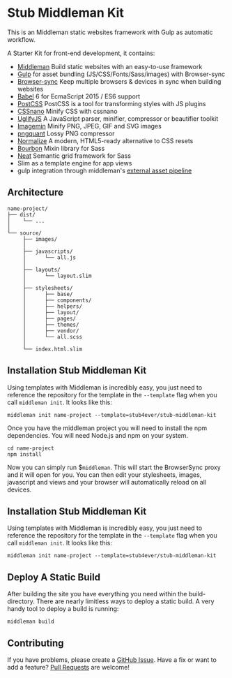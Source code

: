 # Stub Middleman Kit

This is an Middleman static websites framework with Gulp as automatic workflow.

A Starter Kit for front-end development, it contains:
 - [Middleman](https://middlemanapp.com/) Build static websites with an easy-to-use framework
 - [Gulp](https://github.com/gulpjs/gulp) for asset bundling (JS/CSS/Fonts/Sass/images) with Browser-sync
 - [Browser-sync](https://github.com/BrowserSync/browser-sync) Keep multiple browsers & devices in sync when building websites
 - [Babel](https://babeljs.io/) 6 for EcmaScript 2015 / ES6 support
 - [PostCSS](https://github.com/postcss/postcss) PostCSS is a tool for transforming styles with JS plugins
 - [CSSnano](https://github.com/ben-eb/gulp-cssnano) Minify CSS with cssnano
 - [UglifyJS](https://github.com/mishoo/UglifyJS2) A JavaScript parser, minifier, compressor or beautifier toolkit
 - [Imagemin](https://github.com/imagemin/imagemin) Minify PNG, JPEG, GIF and SVG images
 - [pngquant](https://github.com/pornel/pngquant) Lossy PNG compressor
 - [Normalize](https://necolas.github.io/normalize.css/) A modern, HTML5-ready alternative to CSS resets
 - [Bourbon](https://github.com/thoughtbot/bourbon) Mixin library for Sass
 - [Neat](https://github.com/thoughtbot/neat) Semantic grid framework for Sass
 - Slim as a template engine for app views
 - gulp integration through middleman's [external asset pipeline](https://middlemanapp.com/advanced/external-pipeline)

## Architecture

    name-project/
    ├── dist/
    │    └── ...
    │
    └── source/
         ├── images/
         │
         ├── javascripts/
         │      └── all.js
         │
         ├── layouts/
         │      └── layout.slim
         │
         ├── stylesheets/
         │      ├── base/
         │      ├── components/
         │      ├── helpers/
         │      ├── layout/
         │      ├── pages/
         │      ├── themes/
         │      ├── vendor/
         │      └── all.scss
         │
         └── index.html.slim

## Installation Stub Middleman Kit

Using templates with Middleman is incredibly easy, you just need to reference
the repository for the template in the ``--template`` flag when you call
``middleman init``. It looks like this:

```
middleman init name-project --template=stub4ever/stub-middleman-kit
```

Once you have the middleman project you will need to install the npm
dependencies. You will need Node.js and npm on your system.

```
cd name-project
npm install
```
Now you can simply run $``middleman``. This will start the BrowserSync proxy
and it will open for you. You can then edit your stylesheets, images, javascript and views and your
browser will automatically reload on all devices.

## Installation Stub Middleman Kit

Using templates with Middleman is incredibly easy, you just need to reference
the repository for the template in the ``--template`` flag when you call
``middleman init``. It looks like this:

```
middleman init name-project --template=stub4ever/stub-middleman-kit
```

## Deploy A Static Build

After building the site you have everything you need within the build-directory. There are nearly limitless ways to deploy a static build.
A very handy tool to deploy a build is running:

```
middleman build
```

## Contributing
If you have problems, please create a [GitHub Issue](https://github.com/stub4ever/stub-middleman-kit/issues).
Have a fix or want to add a feature? [Pull Requests](https://github.com/stub4ever/stub-middleman-kit/pulls) are welcome!



